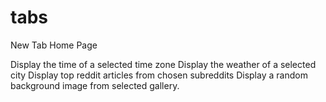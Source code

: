 # tabs
New Tab Home Page

Display the time of a selected time zone
Display the weather of a selected city
Display top reddit articles from chosen subreddits
Display a random background image from selected gallery.